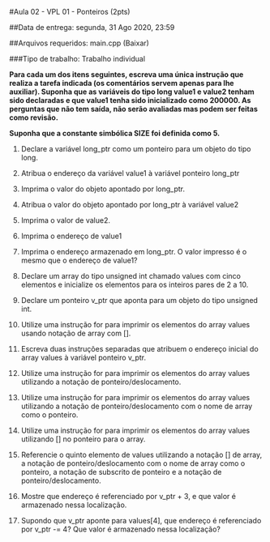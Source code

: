 #Aula 02 - VPL 01 - Ponteiros (2pts)

##Data de entrega: segunda, 31 Ago 2020, 23:59

##Arquivos requeridos: main.cpp (Baixar)

###Tipo de trabalho: Trabalho individual

**Para cada um dos itens seguintes, escreva uma única instrução que realiza a tarefa indicada (os comentários servem apenas para lhe auxiliar). Suponha que as variáveis do tipo long value1 e value2 tenham sido declaradas e que value1 tenha sido inicializado como 200000. As perguntas que não tem saída, não serão avaliadas mas podem ser feitas como revisão.**

**Suponha que a constante simbólica SIZE foi definida como 5.**

1. Declare a variável long_ptr como um ponteiro para um objeto do tipo long.

2. Atribua o endereço da variável value1 à variável ponteiro long_ptr

3. Imprima o valor do objeto apontado por long_ptr.

4. Atribua o valor do objeto apontado por long_ptr à variável value2

5. Imprima o valor de value2.

6. Imprima o endereço de value1

7. Imprima o endereço armazenado em long_ptr. O valor impresso é o mesmo que o endereço de value1?

8. Declare um array do tipo unsigned int chamado values com cinco elementos e inicialize os elementos para os inteiros pares de 2 a 10. 

9. Declare um ponteiro v_ptr que aponta para um objeto do tipo unsigned int.

10. Utilize uma instrução for para imprimir os elementos do array values usando notação de array com [].

11. Escreva duas instruções separadas que atribuem o endereço inicial do array values à variável ponteiro v_ptr.

12. Utilize uma instrução for para imprimir os elementos do array values utilizando a notação de ponteiro/deslocamento.

13. Utilize uma instrução for para imprimir os elementos do array values utilizando a notação de ponteiro/deslocamento com o nome de array como o ponteiro.

14. Utilize uma instrução for para imprimir os elementos do array values utilizando [] no ponteiro para o array.

15. Referencie o quinto elemento de values utilizando a notação [] de array, a notação de ponteiro/deslocamento com o nome de array como o ponteiro, a notação de subscrito de ponteiro e a notação de ponteiro/deslocamento.

16. Mostre que endereço é referenciado por v_ptr + 3, e que valor é armazenado nessa localização.

17. Supondo que v_ptr aponte para values[4], que endereço é referenciado por v_ptr -= 4? Que valor é armazenado nessa localização?